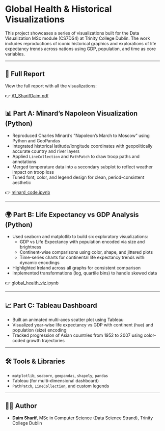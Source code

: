# Global Health & Historical Visualizations

This project showcases a series of visualizations built for the Data Visualization MSc module (CS7DS4) at Trinity College Dublin. The work includes reproductions of iconic historical graphics and explorations of life expectancy trends across nations using GDP, population, and time as core variables.

---
## 📄 Full Report

View the full report with all the visualizations:

👉 [A1_SharifDaim.pdf](./A1_SharifDaim.pdf)

## 📊 Part A: Minard’s Napoleon Visualization (Python)

- Reproduced Charles Minard’s “Napoleon’s March to Moscow” using Python and GeoPandas
- Integrated historical latitude/longitude coordinates with geopolitically accurate country and river layers
- Applied `LineCollection` and `PathPatch` to draw troop paths and annotations
- Merged temperature data into a secondary subplot to reflect weather impact on troop loss
- Tuned font, color, and legend design for clean, period-consistent aesthetic

👉 [minard_code.ipynb](./minard_code.ipynb)


---

## 🌍 Part B: Life Expectancy vs GDP Analysis (Python)

- Used seaborn and matplotlib to build six exploratory visualizations:
  - GDP vs Life Expectancy with population encoded via size and brightness
  - Continent-wise comparisons using color, shape, and jittered plots
  - Time-series charts for continental life expectancy trends with dynamic encodings
- Highlighted Ireland across all graphs for consistent comparison
- Implemented transformations (log, quartile bins) to handle skewed data

👉 [global_health_viz.ipynb](./global_health_viz.ipynb)


---

## 📈 Part C: Tableau Dashboard

- Built an animated multi-axes scatter plot using Tableau
- Visualized year-wise life expectancy vs GDP with continent (hue) and population (size) encoding
- Tracked progression of Asian countries from 1952 to 2007 using color-coded growth trajectories

---

## 🛠️ Tools & Libraries

- `matplotlib`, `seaborn`, `geopandas`, `shapely`, `pandas`
- Tableau (for multi-dimensional dashboard)
- `PathPatch`, `LineCollection`, and custom legends

---

## 🧑‍💻 Author

- **Daim Sharif**, MSc in Computer Science (Data Science Strand), Trinity College Dublin

